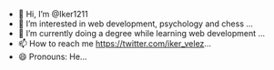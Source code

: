 - 👋 Hi, I’m @Iker1211
- 👀 I’m interested in web development, psychology and chess ...
- 🌱 I’m currently doing a degree while learning web development ...
- 📫 How to reach me https://twitter.com/iker_velez...
- 😄 Pronouns: He...

<!---
Iker1211/Iker1211 is a ✨ special ✨ repository because its `README.md` (this file) appears on your GitHub profile.
You can click the Preview link to take a look at your changes.
--->
